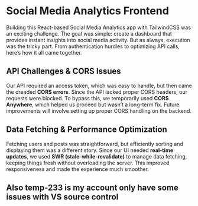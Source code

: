 # Social Media Analytics Frontend

Building this React-based Social Media Analytics app with TailwindCSS was an exciting challenge. The goal was simple: create a dashboard that provides instant insights into social media activity. But as always, execution was the tricky part. From authentication hurdles to optimizing API calls, here’s how it all came together.

## API Challenges & CORS Issues 

Our API required an access token, which was easy to handle, but then came the dreaded **CORS errors**. Since the API lacked proper CORS headers, our requests were blocked. To bypass this, we temporarily used **CORS Anywhere**, which helped us proceed but wasn’t a long-term fix. Future improvements will involve setting up proper CORS handling on the backend.

## Data Fetching & Performance Optimization 

Fetching users and posts was straightforward, but efficiently sorting and displaying them was a different story. Since our UI needed **real-time updates**, we used **SWR (stale-while-revalidate)** to manage data fetching, keeping things fresh without overloading the server. This improved responsiveness and made the experience much smoother.


## Also temp-233 is my account only have some issues with VS source control

